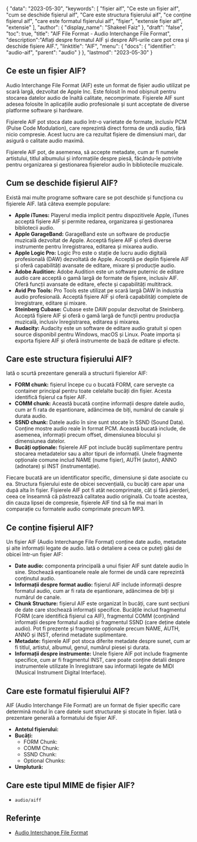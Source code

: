 {
"data": "2023-05-30",
  "keywords": [
"fișier aif",
"Ce este un fișier aif",
"cum se deschide fișierul aif",
"Care este structura fișierului aif",
"ce conține fișierul aif",
"care este formatul fișierului aif",
"fişier",
"extensie fișier aif",
"extensie"
],
  "author": {
"display_name": "Shakeel Faiz"
},
"draft": "false",
"toc": true,
"title": "AIF File Format - Audio Interchange File Format",
  "description":"Aflați despre formatul AIF și despre API-urile care pot crea și deschide fișiere AIF.",
  "linktitle": "AIF",
  "menu": {
    "docs": {
      "identifier": "audio-aif",
      "parent": "audio"
}
},
"lastmod": "2023-05-30"
}

## Ce este un fișier AIF?

Audio Interchange File Format (AIF) este un format de fișier audio utilizat pe scară largă, dezvoltat de Apple Inc. Este folosit în mod obișnuit pentru stocarea datelor audio de înaltă calitate, necomprimate. Fișierele AIF sunt adesea folosite în aplicațiile audio profesionale și sunt acceptate de diverse platforme software și hardware.

Fișierele AIF pot stoca date audio într-o varietate de formate, inclusiv PCM (Pulse Code Modulation), care reprezintă direct forma de undă audio, fără nicio compresie. Acest lucru are ca rezultat fișiere de dimensiuni mari, dar asigură o calitate audio maximă.

Fișierele AIF pot, de asemenea, să accepte metadate, cum ar fi numele artistului, titlul albumului și informațiile despre piesă, făcându-le potrivite pentru organizarea și gestionarea fișierelor audio în bibliotecile muzicale.

## Cum se deschide fișierul AIF?

Există mai multe programe software care se pot deschide și funcționa cu fișierele AIF. Iată câteva exemple populare:

- **Apple iTunes:** Playerul media implicit pentru dispozitivele Apple, iTunes acceptă fișiere AIF și permite redarea, organizarea și gestionarea bibliotecii audio.
- **Apple GarageBand:** GarageBand este un software de producție muzicală dezvoltat de Apple. Acceptă fișiere AIF și oferă diverse instrumente pentru înregistrarea, editarea și mixarea audio.
- **Apple Logic Pro:** Logic Pro este o stație de lucru audio digitală profesională (DAW) dezvoltată de Apple. Acceptă pe deplin fișierele AIF și oferă capabilități avansate de editare, mixare și producție audio.
- **Adobe Audition:** Adobe Audition este un software puternic de editare audio care acceptă o gamă largă de formate de fișiere, inclusiv AIF. Oferă funcții avansate de editare, efecte și capabilități multitrack.
- **Avid Pro Tools:** Pro Tools este utilizat pe scară largă DAW în industria audio profesională. Acceptă fișiere AIF și oferă capabilități complete de înregistrare, editare și mixare.
- **Steinberg Cubase:** Cubase este DAW popular dezvoltat de Steinberg. Acceptă fișiere AIF și oferă o gamă largă de funcții pentru producția muzicală, inclusiv înregistrarea, editarea și mixarea.
- **Audacity:** Audacity este un software de editare audio gratuit și open source disponibil pentru Windows, macOS și Linux. Poate importa și exporta fișiere AIF și oferă instrumente de bază de editare și efecte.

## Care este structura fișierului AIF?

Iată o scurtă prezentare generală a structurii fișierelor AIF:

- **FORM chunk:** fișierul începe cu o bucată FORM, care servește ca container principal pentru toate celelalte bucăți din fișier. Acesta identifică fișierul ca fișier AIF.
- **COMM chunk:** Această bucată conține informații despre datele audio, cum ar fi rata de eșantionare, adâncimea de biți, numărul de canale și durata audio.
- **SSND chunk:** Datele audio în sine sunt stocate în SSND (Sound Data). Conține mostre audio reale în format PCM. Această bucată include, de asemenea, informații precum offset, dimensiunea blocului și dimensiunea datelor.
- **Bucăți opționale:** fișierele AIF pot include bucăți suplimentare pentru stocarea metadatelor sau a altor tipuri de informații. Unele fragmente opționale comune includ NAME (nume fișier), AUTH (autor), ANNO (adnotare) și INST (instrumentație).

Fiecare bucată are un identificator specific, dimensiune și date asociate cu ea. Structura fișierului este de obicei secvențială, cu bucăți care apar una după alta în fișier. Fișierele AIF pot fi atât necomprimate, cât și fără pierderi, ceea ce înseamnă că păstrează calitatea audio originală. Cu toate acestea, din cauza lipsei de compresie, fișierele AIF tind să fie mai mari în comparație cu formatele audio comprimate precum MP3.

## Ce conține fișierul AIF?

Un fișier AIF (Audio Interchange File Format) conține date audio, metadate și alte informații legate de audio. Iată o detaliere a ceea ce puteți găsi de obicei într-un fișier AIF:

- **Date audio:** componenta principală a unui fișier AIF sunt datele audio în sine. Stochează eșantioanele reale ale formei de undă care reprezintă conținutul audio.
- **Informații despre format audio:** fișierul AIF include informații despre formatul audio, cum ar fi rata de eșantionare, adâncimea de biți și numărul de canale.
- **Chunk Structure:** fișierul AIF este organizat în bucăți, care sunt secțiuni de date care stochează informații specifice. Bucățile includ fragmentul FORM (care identifică fișierul ca AIF), fragmentul COMM (conținând informații despre formatul audio) și fragmentul SSND (care deține datele audio). Pot fi prezente și fragmente opționale precum NAME, AUTH, ANNO și INST, oferind metadate suplimentare.
- **Metadate:** fișierele AIF pot stoca diferite metadate despre sunet, cum ar fi titlul, artistul, albumul, genul, numărul piesei și durata.
- **Informații despre instrumente:** Unele fișiere AIF pot include fragmente specifice, cum ar fi fragmentul INST, care poate conține detalii despre instrumentele utilizate în înregistrare sau informații legate de MIDI (Musical Instrument Digital Interface).

## Care este formatul fișierului AIF?

AIF (Audio Interchange File Format) are un format de fișier specific care determină modul în care datele sunt structurate și stocate în fișier. Iată o prezentare generală a formatului de fișier AIF.

- **Antetul fișierului:**
- **Bucăți:**
  - FORM Chunk:
  - COMM Chunk:
  - SSND Chunk:
  - Optional Chunks:
- **Umplutură:**

## Care este tipul MIME de fișier AIF?

- `audio/aiff`

## Referințe
* [Audio Interchange File Format](https://en.wikipedia.org/wiki/Audio_Interchange_File_Format)

